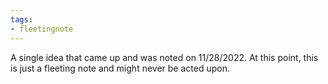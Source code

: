 ```yaml
---
tags:
- fleetingnote
---
```


A single idea that came up and was noted on 11/28/2022.  At this point, this is just a fleeting note and might never be acted upon.
